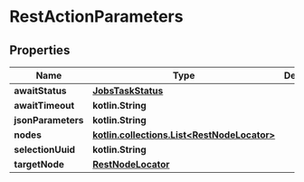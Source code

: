
# RestActionParameters

## Properties
| Name | Type | Description | Notes |
| ------------ | ------------- | ------------- | ------------- |
| **awaitStatus** | [**JobsTaskStatus**](JobsTaskStatus.md) |  |  [optional] |
| **awaitTimeout** | **kotlin.String** |  |  [optional] |
| **jsonParameters** | **kotlin.String** |  |  [optional] |
| **nodes** | [**kotlin.collections.List&lt;RestNodeLocator&gt;**](RestNodeLocator.md) |  |  [optional] |
| **selectionUuid** | **kotlin.String** |  |  [optional] |
| **targetNode** | [**RestNodeLocator**](RestNodeLocator.md) |  |  [optional] |




